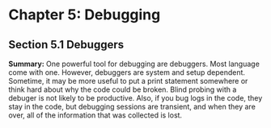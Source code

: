 # Chapter 5: Debugging

## Section 5.1 Debuggers

**Summary:** One powerful tool for debugging are debuggers. Most language come with one.
However, debuggers are system and setup dependent. Sometime, it may be more useful to put a print statement somewhere
or think hard about why the code could be broken. Blind probing with a debuger is not likely to be productive.
Also, if you bug logs in the code, they stay in the code, but debugging sessions are transient, and when they are over,
all of the information that was collected is lost.
